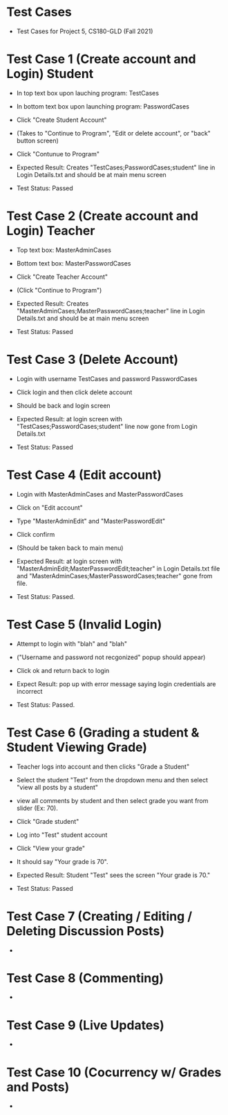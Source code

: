 # Test Cases
- Test Cases for Project 5, CS180-GLD (Fall 2021)

# Test Case 1 (Create account and Login) Student
- In top text box upon lauching program: TestCases
- In bottom text box upon launching program: PasswordCases
- Click "Create Student Account"
- (Takes to "Continue to Program", "Edit or delete account", or "back" button screen)
- Click "Contunue to Program"

- Expected Result: Creates "TestCases;PasswordCases;student" line in Login Details.txt and should be at main menu screen
- Test Status: Passed

# Test Case 2 (Create account and Login) Teacher
- Top text box: MasterAdminCases
- Bottom text box: MasterPasswordCases
- Click "Create Teacher Account"
- (Click "Continue to Program")

- Expected Result: Creates "MasterAdminCases;MasterPasswordCases;teacher" line in Login Details.txt and should be at main menu screen
- Test Status: Passed

# Test Case 3 (Delete Account)
- Login with username TestCases and password PasswordCases
- Click login and then click delete account
- Should be back and login screen

- Expected Result: at login screen with "TestCases;PasswordCases;student" line now gone from Login Details.txt
- Test Status: Passed

# Test Case 4 (Edit account)
- Login with MasterAdminCases and MasterPasswordCases
- Click on "Edit account"
- Type "MasterAdminEdit" and "MasterPasswordEdit"
- Click confirm 
- (Should be taken back to main menu)

- Expected Result: at login screen with "MasterAdminEdit;MasterPasswordEdit;teacher" in Login Details.txt file and "MasterAdminCases;MasterPasswordCases;teacher" gone from file.
- Test Status: Passed.

# Test Case 5 (Invalid Login)
- Attempt to login with "blah" and "blah"
- ("Username and password not recgonized" popup should appear)
- Click ok and return back to login

- Expect Result: pop up with error message saying login credentials are incorrect
- Test Status: Passed.

# Test Case 6 (Grading a student & Student Viewing Grade)
- Teacher logs into account and then clicks "Grade a Student"
- Select the student "Test" from the dropdown menu and then select "view all posts by a student"
- view all comments by student and then select grade you want from slider (Ex: 70).
- Click "Grade student"
- Log into "Test" student account
- Click "View your grade"
- It should say "Your grade is 70".

- Expected Result: Student "Test" sees the screen "Your grade is 70."
- Test Status: Passed

# Test Case 7 (Creating / Editing / Deleting Discussion Posts)
-

# Test Case 8 (Commenting)
-

# Test Case 9 (Live Updates)
-

# Test Case 10 (Cocurrency w/ Grades and Posts)
- 
